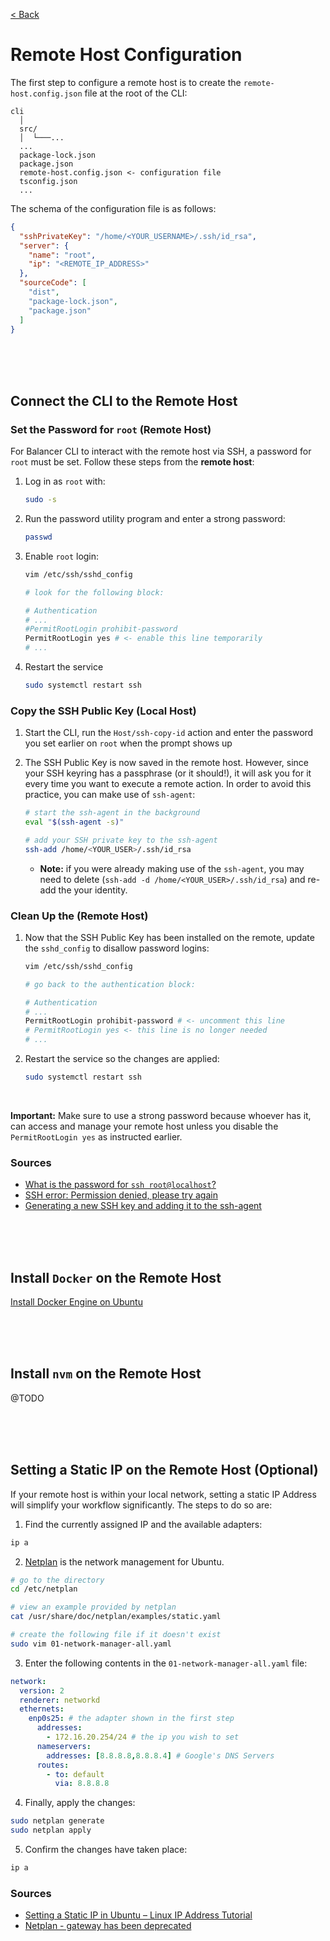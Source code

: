 [< Back](../../README.md)

# Remote Host Configuration

The first step to configure a remote host is to create the `remote-host.config.json` file at the root of the CLI:

```
cli
  │
  src/
  │  └───...
  ...
  package-lock.json
  package.json
  remote-host.config.json <- configuration file
  tsconfig.json
  ...
```

The schema of the configuration file is as follows:

```json
{
  "sshPrivateKey": "/home/<YOUR_USERNAME>/.ssh/id_rsa",
  "server": {
    "name": "root",
    "ip": "<REMOTE_IP_ADDRESS>"
  },
  "sourceCode": [
    "dist",
    "package-lock.json",
    "package.json"
  ]
}
```





<br/>
<br/>
<br/>

## Connect the CLI to the Remote Host

### Set the Password for `root` (Remote Host)

For Balancer CLI to interact with the remote host via SSH, a password for `root` must be set. Follow these steps from the **remote host**:

1. Log in as `root` with:
    ```bash
    sudo -s
    ```

2. Run the password utility program and enter a strong password:
    ```bash
    passwd
    ```

3. Enable `root` login:
    ```bash
    vim /etc/ssh/sshd_config

    # look for the following block:

    # Authentication
    # ...
    #PermitRootLogin prohibit-password
    PermitRootLogin yes # <- enable this line temporarily
    # ...
    ```

4. Restart the service
    ```bash
    sudo systemctl restart ssh
    ```

### Copy the SSH Public Key (Local Host)

1. Start the CLI, run the `Host/ssh-copy-id` action and enter the password you set earlier on `root` when the prompt shows up

2. The SSH Public Key is now saved in the remote host. However, since your SSH keyring has a passphrase (or it should!), it will ask you for it every time you want to execute a remote action. In order to avoid this practice, you can make use of `ssh-agent`:

    ```bash
    # start the ssh-agent in the background
    eval "$(ssh-agent -s)"

    # add your SSH private key to the ssh-agent
    ssh-add /home/<YOUR_USER>/.ssh/id_rsa
    ```
    - **Note:** if you were already making use of the `ssh-agent`, you may need to delete (`ssh-add -d /home/<YOUR_USER>/.ssh/id_rsa`) and re-add the your identity. 

### Clean Up the (Remote Host)

1. Now that the SSH Public Key has been installed on the remote, update the `sshd_config` to disallow password logins:
    ```bash
    vim /etc/ssh/sshd_config

    # go back to the authentication block:

    # Authentication
    # ...
    PermitRootLogin prohibit-password # <- uncomment this line
    # PermitRootLogin yes <- this line is no longer needed
    # ...
    ```

2. Restart the service so the changes are applied:
    ```bash
    sudo systemctl restart ssh
    ```




<br/>

**Important:** Make sure to use a strong password because whoever has it, can access and manage your remote host unless you disable the `PermitRootLogin yes` as instructed earlier.


### Sources

- [What is the password for `ssh root@localhost`?](https://askubuntu.com/questions/171521/what-is-the-password-for-ssh-rootlocalhost)
- [SSH error: Permission denied, please try again](https://askubuntu.com/questions/315377/ssh-error-permission-denied-please-try-again)
- [Generating a new SSH key and adding it to the ssh-agent](https://docs.github.com/en/authentication/connecting-to-github-with-ssh/generating-a-new-ssh-key-and-adding-it-to-the-ssh-agent)



<br/>
<br/>
<br/>

## Install `Docker` on the Remote Host

[Install Docker Engine on Ubuntu](https://docs.docker.com/engine/install/ubuntu/)




<br/>
<br/>
<br/>

## Install `nvm` on the Remote Host

@TODO


<br/>
<br/>
<br/>

## Setting a Static IP on the Remote Host (Optional)

If your remote host is within your local network, setting a static IP Address will simplify your workflow significantly. The steps to do so are:

1. Find the currently assigned IP and the available adapters:
```bash
ip a
```

2. [Netplan](https://netplan.io/) is the network management for Ubuntu.
```bash
# go to the directory
cd /etc/netplan

# view an example provided by netplan
cat /usr/share/doc/netplan/examples/static.yaml

# create the following file if it doesn't exist
sudo vim 01-network-manager-all.yaml
```

3. Enter the following contents in the `01-network-manager-all.yaml` file:
```yaml
network:
  version: 2
  renderer: networkd
  ethernets:
    enp0s25: # the adapter shown in the first step
      addresses:
        - 172.16.20.254/24 # the ip you wish to set
      nameservers:
        addresses: [8.8.8.8,8.8.8.4] # Google's DNS Servers
      routes:
        - to: default
          via: 8.8.8.8
```

4. Finally, apply the changes:
```bash
sudo netplan generate
sudo netplan apply
```

5. Confirm the changes have taken place:
```bash
ip a
```

### Sources

- [Setting a Static IP in Ubuntu – Linux IP Address Tutorial](https://www.freecodecamp.org/news/setting-a-static-ip-in-ubuntu-linux-ip-address-tutorial/)
- [Netplan - gateway has been deprecated](https://askubuntu.com/questions/1410750/netplan-gateway-has-been-deprecated)